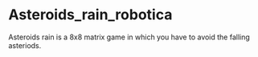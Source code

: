 # Asteroids_rain_robotica
Asteroids rain is a 8x8 matrix game in which you have to avoid the falling asteriods.
